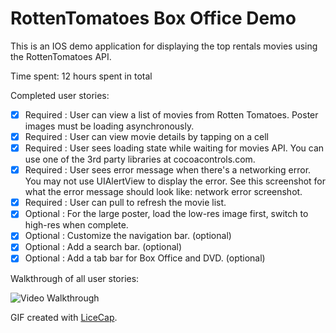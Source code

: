 # RottenTomatoes Box Office Demo
This is an IOS demo application for displaying the top rentals movies using the RottenTomatoes API. 

Time spent: 12 hours spent in total

Completed user stories:

 * [x] Required : User can view a list of movies from Rotten Tomatoes. Poster images must be loading asynchronously.
 * [x] Required : User can view movie details by tapping on a cell
 * [x] Required : User sees loading state while waiting for movies API. You can use one of the 3rd party libraries at cocoacontrols.com.
 * [x] Required : User sees error message when there's a networking error. You may not use UIAlertView to display the error. See this screenshot for what the error message should look like: network error screenshot.
 * [x] Required : User can pull to refresh the movie list.
 * [x] Optional : For the large poster, load the low-res image first, switch to high-res when complete.
 * [x] Optional : Customize the navigation bar. (optional)
 * [x] Optional : Add a search bar. (optional)
 * [x] Optional : Add a tab bar for Box Office and DVD. (optional)

Walkthrough of all user stories:

![Video Walkthrough](https://raw.githubusercontent.com/apatel7734/ios-RottenTomatoes/master/rotten_tomatoes_2.gif)

GIF created with [LiceCap](http://www.cockos.com/licecap/).
